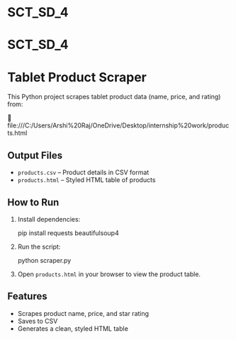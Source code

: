 # SCT_SD_4

# SCT_SD_4
# Tablet Product Scraper

This Python project scrapes tablet product data (name, price, and rating) from:

🔗 file:///C:/Users/Arshi%20Raj/OneDrive/Desktop/internship%20work/products.html

## Output Files

- `products.csv` – Product details in CSV format  
- `products.html` – Styled HTML table of products

## How to Run

1. Install dependencies:

   
   pip install requests beautifulsoup4
   
2. Run the script:

   python scraper.py
   
3. Open `products.html` in your browser to view the product table.

## Features

- Scrapes product name, price, and star rating  
- Saves to CSV  
- Generates a clean, styled HTML table
